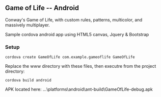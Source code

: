 ## Game of Life -- Android

Conway's Game of Life, with custom rules, patterns, multicolor, and massively multiplayer.

Sample cordova android app using HTML5 canvas, Jquery & Bootstrap

### Setup

```cordova create GameOfLife com.example.gameoflife GameOfLife```

Replace the www directory with these files, then executre from the project directory:

```cordova build android```


APK located here: ...\platforms\android\ant-build\GameOfLife-debug.apk

